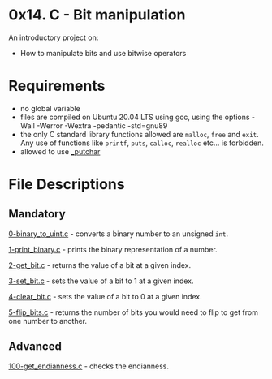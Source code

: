 # 0x14. C - Bit manipulation
An introductory project on:

- How to manipulate bits and use bitwise operators

# Requirements
- no global variable
- files are compiled on Ubuntu 20.04 LTS using gcc, using the options -Wall -Werror -Wextra -pedantic -std=gnu89
- the only C standard library functions allowed are `malloc`, `free` and `exit`. Any use of functions like `printf`, `puts`, `calloc`, `realloc` etc… is forbidden.
- allowed to use [_putchar](https://github.com/holbertonschool/_putchar.c/blob/master/_putchar.c)

# File Descriptions
## Mandatory
[0-binary_to_uint.c](./0-binary_to_uint.c) - converts a binary number to an unsigned `int`.

[1-print_binary.c](./1-print_binary.c) - prints the binary representation of a number.

[2-get_bit.c](./2-get_bit.c) - returns the value of a bit at a given index.

[3-set_bit.c](./3-set_bit.c) - sets the value of a bit to 1 at a given index.

[4-clear_bit.c](./4-clear_bit.c) - sets the value of a bit to 0 at a given index.

[5-flip_bits.c](./5-flip_bits.c) - returns the number of bits you would need to flip to get from one number to another.
## Advanced
[100-get_endianness.c](./100-get_endianness.c) - checks the endianness.

